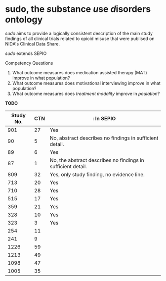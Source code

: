 # sudo, the *s*ubstance *u*se *d*isorders *o*ntology

*sudo* aims to provide a logically consistent description of the main study findings of all clinical trials related to opioid misuse that were publised on NIDA's Clinical Data Share.    

*sudo* extends SEPIO

Competency Questions
1. What outcome measures does medication assisted therapy (MAT) improve in what population?
1. What outcome measures does motivational interviewing improve in what population?
1. What outcome measures does _treatment modality_ improve in _poulation_?

**TODO**

| Study No.  | CTN |: In SEPIO |
|------------|-----|----------|
| 901        | 27  | Yes      |
| 90         | 5   | No, abstract describes no findings in sufficient detail. |
| 89         | 6   | Yes      |
| 87         | 1   | No, the abstract describes no findings in sufficient detail.|
| 809        | 32  |  Yes, only study finding, no evidence line.        |
| 713        | 20  |  Yes     |
| 710        | 28  |   Yes    |
| 515        | 17  |   Yes    |
| 359        | 21  |   Yes    |
| 328        | 10  |   Yes      |
| 323        | 3   |  Yes        |
| 254        | 11  |          |
| 241        | 9   |          |
| 1226       | 59  |          |
| 1213       | 49  |          |
| 1098       | 47  |          |
| 1005       | 35  |          |

